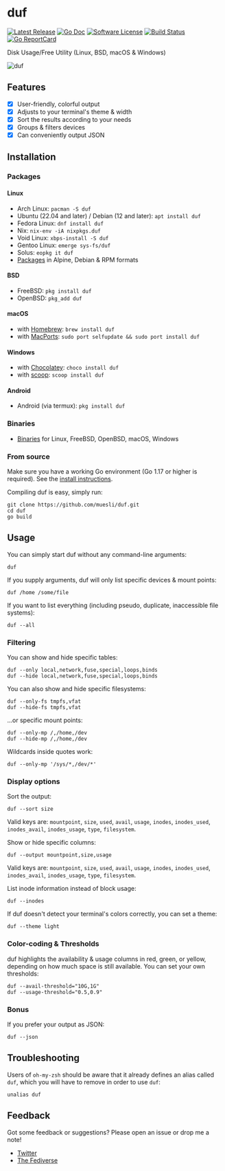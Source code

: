 # duf

[![Latest Release](https://img.shields.io/github/release/muesli/duf.svg?style=for-the-badge)](https://github.com/muesli/duf/releases)
[![Go Doc](https://img.shields.io/badge/godoc-reference-blue.svg?style=for-the-badge)](https://pkg.go.dev/github.com/muesli/duf)
[![Software License](https://img.shields.io/badge/license-MIT-blue.svg?style=for-the-badge)](/LICENSE)
[![Build Status](https://img.shields.io/github/actions/workflow/status/muesli/duf/build.yml?style=for-the-badge&branch=master)](https://github.com/muesli/duf/actions)
[![Go ReportCard](https://goreportcard.com/badge/github.com/muesli/duf?style=for-the-badge)](https://goreportcard.com/report/muesli/duf)

Disk Usage/Free Utility (Linux, BSD, macOS & Windows)

![duf](/duf.png)

## Features

- [x] User-friendly, colorful output
- [x] Adjusts to your terminal's theme & width
- [x] Sort the results according to your needs
- [x] Groups & filters devices
- [x] Can conveniently output JSON

## Installation

### Packages

#### Linux
- Arch Linux: `pacman -S duf`
- Ubuntu (22.04 and later) / Debian (12 and later): `apt install duf`
- Fedora Linux: `dnf install duf`
- Nix: `nix-env -iA nixpkgs.duf`
- Void Linux: `xbps-install -S duf`
- Gentoo Linux: `emerge sys-fs/duf`
- Solus: `eopkg it duf`
- [Packages](https://github.com/muesli/duf/releases) in Alpine, Debian & RPM formats

#### BSD
- FreeBSD: `pkg install duf`
- OpenBSD: `pkg_add duf`

#### macOS
- with [Homebrew](https://brew.sh/): `brew install duf`
- with [MacPorts](https://www.macports.org): `sudo port selfupdate && sudo port install duf`

#### Windows
- with [Chocolatey](https://chocolatey.org/): `choco install duf`
- with [scoop](https://scoop.sh/): `scoop install duf`

#### Android
- Android (via termux): `pkg install duf`

### Binaries
- [Binaries](https://github.com/muesli/duf/releases) for Linux, FreeBSD, OpenBSD, macOS, Windows

### From source

Make sure you have a working Go environment (Go 1.17 or higher is required).
See the [install instructions](https://golang.org/doc/install.html).

Compiling duf is easy, simply run:

    git clone https://github.com/muesli/duf.git
    cd duf
    go build

## Usage

You can simply start duf without any command-line arguments:

    duf

If you supply arguments, duf will only list specific devices & mount points:

    duf /home /some/file

If you want to list everything (including pseudo, duplicate, inaccessible file systems):

    duf --all

### Filtering

You can show and hide specific tables:

    duf --only local,network,fuse,special,loops,binds
    duf --hide local,network,fuse,special,loops,binds

You can also show and hide specific filesystems:

    duf --only-fs tmpfs,vfat
    duf --hide-fs tmpfs,vfat

...or specific mount points:

    duf --only-mp /,/home,/dev
    duf --hide-mp /,/home,/dev

Wildcards inside quotes work:

    duf --only-mp '/sys/*,/dev/*'

### Display options

Sort the output:

    duf --sort size

Valid keys are: `mountpoint`, `size`, `used`, `avail`, `usage`, `inodes`,
`inodes_used`, `inodes_avail`, `inodes_usage`, `type`, `filesystem`.

Show or hide specific columns:

    duf --output mountpoint,size,usage

Valid keys are: `mountpoint`, `size`, `used`, `avail`, `usage`, `inodes`,
`inodes_used`, `inodes_avail`, `inodes_usage`, `type`, `filesystem`.

List inode information instead of block usage:

    duf --inodes

If duf doesn't detect your terminal's colors correctly, you can set a theme:

    duf --theme light

### Color-coding & Thresholds

duf highlights the availability & usage columns in red, green, or yellow,
depending on how much space is still available. You can set your own thresholds:

    duf --avail-threshold="10G,1G"
    duf --usage-threshold="0.5,0.9"

### Bonus

If you prefer your output as JSON:

    duf --json

## Troubleshooting

Users of `oh-my-zsh` should be aware that it already defines an alias called
`duf`, which you will have to remove in order to use `duf`:

    unalias duf

## Feedback

Got some feedback or suggestions? Please open an issue or drop me a note!

* [Twitter](https://twitter.com/mueslix)
* [The Fediverse](https://mastodon.social/@fribbledom)
